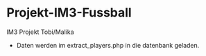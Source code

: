 # Projekt-IM3-Fussball
 IM3 Projekt Tobi/Malika


  - Daten werden im extract_players.php in die datenbank geladen.  